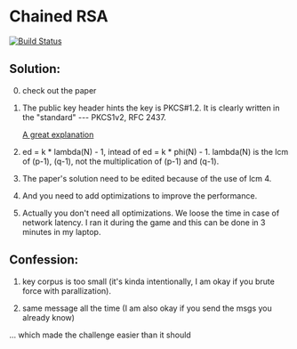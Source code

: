 # Chained RSA

[![Build Status](https://travis-ci.com/o-o-overflow/dc2019q-chainedrsa.svg?token=6XM5nywRvLrMFwxAsXj3&branch=master)](https://travis-ci.com/o-o-overflow/dc2019q-chainedrsa)

## Solution:
      
  0. check out the paper
      
  1. The public key header hints the key is PKCS#1.2. It is clearly written in the "standard" --- PKCS1v2, RFC 2437.
     
     [A great explanation](https://stackoverflow.com/questions/18039401/how-can-i-transform-between-the-two-styles-of-public-key-format-one-begin-rsa)

  2. ed = k * lambda(N) - 1, intead of ed = k * phi(N) - 1.
      lambda(N) is the lcm of (p-1), (q-1), not the multiplication of
      (p-1) and (q-1).
      
  3. The paper's solution need to be edited because of the use of lcm 4.
      
  4. And you need to add optimizations to improve the performance.
      
  5. Actually you don't need all optimizations. We loose the time in
      case of network latency. I ran it during the game and this can be
      done in 3 minutes in my laptop.

## Confession:
  1. key corpus is too small (it's kinda intentionally, I am okay if you brute force with parallization).
  
  2. same message all the time (I am also okay if you send the msgs you already know)

  ... which made the challenge easier than it should

